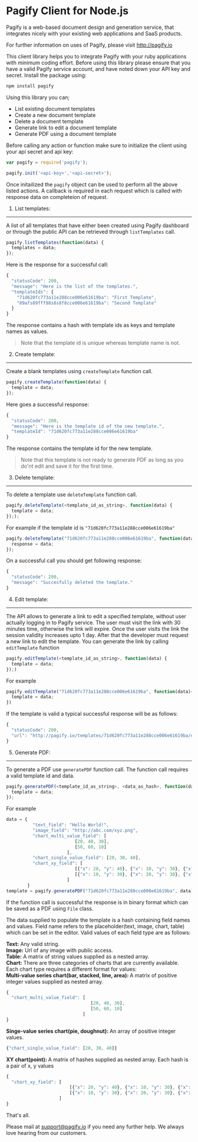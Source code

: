 Pagify Client for Node.js
=========

Pagify is a web-based document design and generation service, that integrates nicely with your existing web applications and SaaS products. 

For further information on uses of Pagify, please visit http://pagify.io

This client library helps you to integrate Pagify with your ruby applications with minimum coding effort. Before using this library please ensure that you have a valid Pagify service account, and have noted down your API key and secret. Install the package using: 
```javascript
npm install pagify
```

Using this library you can;
- List existing document templates
- Create a new document template
- Delete a document template
- Generate link to edit a document template
- Generate PDF using a document template

Before calling any action or function make sure to initialize the client using your api secret and api key:

```javascript
var pagify = require('pagify');

pagify.init('<api-key>','<api-secret>');
```
Once initailized the ```pagify``` object can be used to perform all the above listed actions. A callback is required in each request which is called with response data on completeion of request.

1. List templates:
------------------
A list of all templates that have either been created using Pagify dashboard or through the public API can be retrieved through ```listTemplates``` call.

```javascript
pagify.listTemplates(function(data) {
  templates = data;
});
```
Here is the response for a successful call:
```javascript
{
  "statusCode": 200, 
  "message": "Here is the list of the templates.", 
  "templateIds": {
    "71d620fc773a11e288cce006e61619ba": "First Template",
    "89afs89fff88s8s8f8cce006e61619ba": "Second Template"
  }
}
```
The response contains a hash with template ids as keys and template names as values.
>Note that the template id is unique whereas template name is not.

2. Create template:
-------------------
Create a blank templates using ```createTemplate``` function call.

```javascript
pagify.createTemplate(function(data) {
  template = data;
});
```
Here goes a successful response:
```javascript
{
  "statusCode": 200, 
  "message": "Here is the template id of the new template.", 
  "templateId": "71d620fc773a11e288cce006e61619ba"
}
```
The response contains the template id for the new template. 
>Note that this template is not ready to generate PDF as long as you do'nt edit and save it for the first time.

3. Delete template:
-------------------
To delete a template use ```deleteTemplate``` function call.
```javascript
pagify.deleteTemplate(<template_id_as_string>, function(data) {
  template = data;
}););
```
For example if the template id is ``` "71d620fc773a11e288cce006e61619ba" ```
```javascript
pagify.deleteTemplate("71d620fc773a11e288cce006e61619ba", function(data) {
  response = data;
});
```
On a successful call you should get following response:
```javascript
{
  "statusCode": 200, 
  "message": "Succesfully deleted the template."
}
```

4. Edit template:
-----------------
The API allows to generate a link to edit a specified template, without user actually logging in to Pagify service. The user must visit the link with 30 minutes time, otherwise the link will expire. Once the user visits the link the session validity increases upto 1 day. After that the developer must request a new link to edit the template. You can generate the link by calling ```editTemplate``` function
```javascript
pagify.editTemplate(<template_id_as_string>, function(data) {
  template = data;
});)
```
For example
```javascript
pagify.editTemplate("71d620fc773a11e288cce006e61619ba", function(data){
  template = data;
})
```
If the template is valid a typical successful response will be as follows:
```javascript
{
  "statusCode": 200, 
  "url": "http://pagify.io/templates/71d620fc773a11e288cce006e61619ba/edit?template_session=89afs89fff88s8s8f8cce006e61619ba"
}
```
5. Generate PDF:
----------------
To generate a PDF use ```generatePDF``` function call. The function call requires a valid template id and data.
```javascript
pagify.generatePDF(<template_id_as_string>, <data_as_hash>, function(data) {
  template = data;
});
```
For example
```javascript
data = {
          "text_field": "Hello World!",
          "image_field": "http://abc.com/xyz.png",
          "chart_multi_value_field": [
                          [20, 40, 30],
                          [50, 60, 10]
                       ],
          "chart_single_value_field": [20, 30, 40],
          "chart_xy_field": [
                          [{"x": 20, "y": 40}, {"x": 10, "y": 30}, {"x": 70, "y": 50}],
                          [{"x": 10, "y": 30}, {"x": 20, "y": 30}, {"x": 80, "y": 30}],
                       ]
        }
template = pagify.generatePDF("71d620fc773a11e288cce006e61619ba", data)
```
If the function call is successful the response is in binary format which can be saved as a PDF using ```File``` class.

The data supplied to populate the template is a hash containing field names and values. Field name refers to the placeholder(text, image, chart, table) which can be set in the editor. Valid values of each field type are as follows:

<b>Text:</b> Any valid string.<br/>
<b>Image:</b> Url of any image with public access.<br/>
<b>Table:</b> A matrix of string values supplied as a nested array.<br/>
<b>Chart:</b> There are three categories of charts that are currently available. Each chart type requires a different format for values:<br/>
<b>Multi-value series chart(bar, stacked, line, area): </b>
A matrix of positive integer values supplied as nested array.
```javascript
{
  "chart_multi_value_field": [
                                [20, 40, 30],
                                [50, 60, 10]
                             ]
}
```
<b>Singe-value series chart(pie, doughnut): </b>
An array of positive integer values.
```javascript
{"chart_single_value_field": [20, 30, 40]}
```
<b>XY chart(point): </b>
A matrix of hashes supplied as nested array. Each hash is a pair of x, y values
```javascript
{
  "chart_xy_field": [
                        [{"x": 20, "y": 40}, {"x": 10, "y": 30}, {"x": 70, "y": 50}],
                        [{"x": 10, "y": 30}, {"x": 20, "y": 30}, {"x": 80, "y": 30}],
                    ]
}
```

That's all. 

Please mail at support@pagify.io if you need any further help. We always love hearing from our customers.
